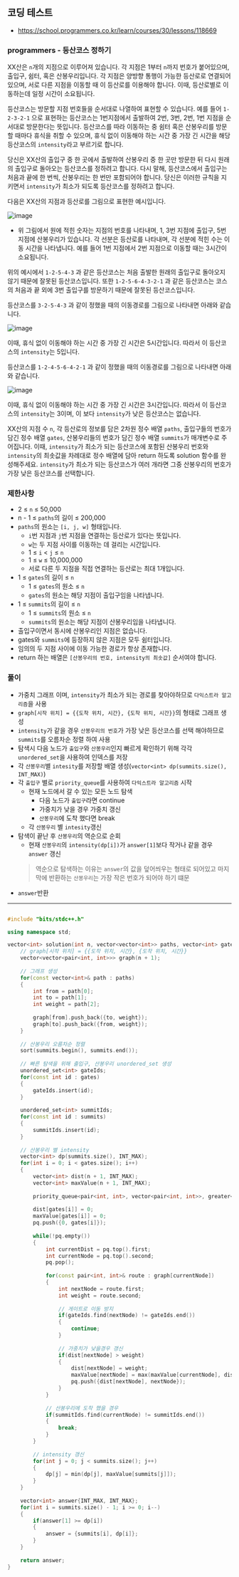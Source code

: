 ## 코딩 테스트
- https://school.programmers.co.kr/learn/courses/30/lessons/118669

### programmers - 등산코스 정하기

XX산은 `n`개의 지점으로 이루어져 있습니다. 각 지점은 1부터 `n`까지 번호가 붙어있으며, 출입구, 쉼터, 혹은 산봉우리입니다. 각 지점은 양방향 통행이 가능한 등산로로 연결되어 있으며, 서로 다른 지점을 이동할 때 이 등산로를 이용해야 합니다. 이때, 등산로별로 이동하는데 일정 시간이 소요됩니다.

등산코스는 방문할 지점 번호들을 순서대로 나열하여 표현할 수 있습니다.
예를 들어 `1-2-3-2-1` 으로 표현하는 등산코스는 1번지점에서 출발하여 2번, 3번, 2번, 1번 지점을 순서대로 방문한다는 뜻입니다.
등산코스를 따라 이동하는 중 쉼터 혹은 산봉우리를 방문할 때마다 휴식을 취할 수 있으며, 휴식 없이 이동해야 하는 시간 중 가장 긴 시간을 해당 등산코스의 `intensity`라고 부르기로 합니다.

당신은 XX산의 출입구 중 한 곳에서 출발하여 산봉우리 중 한 곳만 방문한 뒤 다시 원래의 출입구로 돌아오는 등산코스를 정하려고 합니다. 다시 말해, 등산코스에서 출입구는 처음과 끝에 한 번씩, 산봉우리는 한 번만 포함되어야 합니다.
당신은 이러한 규칙을 지키면서 `intensity`가 최소가 되도록 등산코스를 정하려고 합니다.

다음은 XX산의 지점과 등산로를 그림으로 표현한 예시입니다.

![image](https://github.com/user-attachments/assets/9c3533be-7a1e-4cc4-9cdf-40e1cddb2023)

- 위 그림에서 원에 적힌 숫자는 지점의 번호를 나타내며, 1, 3번 지점에 출입구, 5번 지점에 산봉우리가 있습니다. 각 선분은 등산로를 나타내며, 각 선분에 적힌 수는 이동 시간을 나타냅니다. 예를 들어 1번 지점에서 2번 지점으로 이동할 때는 3시간이 소요됩니다.

위의 예시에서 `1-2-5-4-3` 과 같은 등산코스는 처음 출발한 원래의 출입구로 돌아오지 않기 때문에 잘못된 등산코스입니다. 또한 `1-2-5-6-4-3-2-1` 과 같은 등산코스는 코스의 처음과 끝 외에 3번 출입구를 방문하기 때문에 잘못된 등산코스입니다.

등산코스를 `3-2-5-4-3` 과 같이 정했을 때의 이동경로를 그림으로 나타내면 아래와 같습니다.

![image](https://github.com/user-attachments/assets/5c344764-e6bd-4134-8a84-09d61517ee31)

이때, 휴식 없이 이동해야 하는 시간 중 가장 긴 시간은 5시간입니다. 따라서 이 등산코스의 `intensity`는 5입니다.

등산코스를 `1-2-4-5-6-4-2-1` 과 같이 정했을 때의 이동경로를 그림으로 나타내면 아래와 같습니다.

![image](https://github.com/user-attachments/assets/a0168748-c4e3-493b-a7be-e488917a4771)

이때, 휴식 없이 이동해야 하는 시간 중 가장 긴 시간은 3시간입니다. 따라서 이 등산코스의 `intensity`는 3이며, 이 보다 `intensity`가 낮은 등산코스는 없습니다.

XX산의 지점 수 `n`, 각 등산로의 정보를 담은 2차원 정수 배열 `paths`, 출입구들의 번호가 담긴 정수 배열 `gates`, 산봉우리들의 번호가 담긴 정수 배열 `summits`가 매개변수로 주어집니다. 이때, `intensity`가 최소가 되는 등산코스에 포함된 산봉우리 번호와 `intensity`의 최솟값을 차례대로 정수 배열에 담아 return 하도록 solution 함수를 완성해주세요. `intensity`가 최소가 되는 등산코스가 여러 개라면 그중 산봉우리의 번호가 가장 낮은 등산코스를 선택합니다.

### 제한사항
- 2 ≤ `n` ≤ 50,000
- n - 1 ≤ `paths`의 길이 ≤ 200,000
- `paths`의 원소는 `[i, j, w]` 형태입니다.
  - `i`번 지점과 `j`번 지점을 연결하는 등산로가 있다는 뜻입니다.
  - `w`는 두 지점 사이를 이동하는 데 걸리는 시간입니다.
  - 1 ≤ `i` < `j` ≤ `n`
  - 1 ≤ `w` ≤ 10,000,000
  - 서로 다른 두 지점을 직접 연결하는 등산로는 최대 1개입니다.
- 1 ≤ `gates`의 길이 ≤ `n`
  - 1 ≤ `gates`의 원소 ≤ `n`
  - `gates`의 원소는 해당 지점이 출입구임을 나타냅니다.
- 1 ≤ `summits`의 길이 ≤ `n`
  - 1 ≤ `summits`의 원소 ≤ `n`
  - `summits`의 원소는 해당 지점이 산봉우리임을 나타냅니다.
- 출입구이면서 동시에 산봉우리인 지점은 없습니다.
- gates와 `summits`에 등장하지 않은 지점은 모두 쉼터입니다.
- 임의의 두 지점 사이에 이동 가능한 경로가 항상 존재합니다.
- return 하는 배열은 `[산봉우리의 번호, intensity의 최솟값]` 순서여야 합니다.

### 풀이
- 가중치 그래프 이며, `intensity`가 최소가 되는 경로를 찾아야하므로 `다익스트라 알고리즘`을 사용
- `graph[시작 위치] = {{도착 위치, 시간}, {도착 위치, 시간}}`의 형태로 그래프 생성
- `intensity`가 같을 경우 `산봉우리의 번호`가 가장 낮은 등산코스를 선택 해야하므로 `summits`를 오름차순 정렬 하여 사용
- 탐색시 다음 노드가 `출입구`와 `산봉우리`인지 빠르게 확인하기 위해 각각 `unordered_set`을 사용하여 인덱스를 저장
- 각 `산봉우리`별 `intesity`를 저장할 배열 생성(`vector<int> dp(summits.size(), INT_MAX)`)
- 각 `출입구` 별로 `priority_queue`를 사용하여 `다익스트라 알고리즘` 시작
  - 현재 노드에서 갈 수 있는 모든 노드 탐색
    - 다음 노드가 `출입구`라면 continue
    - 가중치가 낮을 경우 가중치 갱신
    - `산봉우리`에 도착 했다면 break
  - 각 `산봉우리` 별 `intesity`갱신
- 탐색이 끝난 후 `산봉우리`의 역순으로 순회
  - 현재 `산봉우리`의 `intensity(dp[i])`가 `answer[1]`보다 작거나 같을 경우 `answer` 갱신
  > 역순으로 탐색하는 이유는 `answer`의 값을 덮어씌우는 형태로 되어있고 마지막에 반환하는 `산봉우리`는 가장 작은 번호가 되어야 하기 떄문
- `answer`반환

---

```c++

#include "bits/stdc++.h"

using namespace std;

vector<int> solution(int n, vector<vector<int>> paths, vector<int> gates, vector<int> summits) {
    // graph[시작 위치] = {{도착 위치, 시간}, {도착 위치, 시간}}
    vector<vector<pair<int, int>>> graph(n + 1);
    
    // 그래프 생성
    for(const vector<int>& path : paths)
    {
        int from = path[0];
        int to = path[1];
        int weight = path[2];
        
        graph[from].push_back({to, weight});
        graph[to].push_back({from, weight});
    }
    
    // 산봉우리 오름차순 정렬
    sort(summits.begin(), summits.end());
    
    // 빠른 탐색을 위해 출입구, 산봉우리 unordered_set 생성
    unordered_set<int> gateIds;
    for(const int id : gates)
    {
        gateIds.insert(id);
    }
    
    unordered_set<int> summitIds;
    for(const int id : summits)
    {
        summitIds.insert(id);
    }
    
    // 산봉우리 별 intensity
    vector<int> dp(summits.size(), INT_MAX);
    for(int i = 0; i < gates.size(); i++)
    {
        vector<int> dist(n + 1, INT_MAX);
        vector<int> maxValue(n + 1, INT_MAX);
        
        priority_queue<pair<int, int>, vector<pair<int, int>>, greater<pair<int, int>>> pq;
        
        dist[gates[i]] = 0;
        maxValue[gates[i]] = 0;
        pq.push({0, gates[i]});
        
        while(!pq.empty())
        {
            int currentDist = pq.top().first;
            int currentNode = pq.top().second;
            pq.pop();
            
            for(const pair<int, int>& route : graph[currentNode])
            {
                int nextNode = route.first;
                int weight = route.second;
                
                // 게이트로 이동 방지
                if(gateIds.find(nextNode) != gateIds.end())
                {
                    continue;
                }
                
                // 가중치가 낮을경우 갱신
                if(dist[nextNode] > weight)
                {
                    dist[nextNode] = weight;
                    maxValue[nextNode] = max(maxValue[currentNode], dist[nextNode]);
                    pq.push({dist[nextNode], nextNode});
                }
            }
            
            // 산봉우리에 도착 했을 경우
            if(summitIds.find(currentNode) != summitIds.end())
            {
                break;
            }
        }
        
        // intensity 갱신
        for(int j = 0; j < summits.size(); j++)
        {
            dp[j] = min(dp[j], maxValue[summits[j]]);
        }
    }
    
    vector<int> answer{INT_MAX, INT_MAX};
    for(int i = summits.size() - 1; i >= 0; i--)
    {
        if(answer[1] >= dp[i])
        {
            answer = {summits[i], dp[i]};
        }
    }
    
    return answer;
}

```
